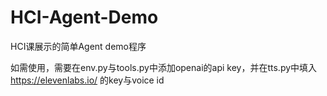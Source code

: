 # HCI-Agent-Demo
HCI课展示的简单Agent demo程序

如需使用，需要在env.py与tools.py中添加openai的api key，并在tts.py中填入 https://elevenlabs.io/ 的key与voice id
